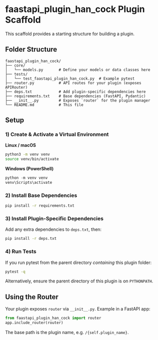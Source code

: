 # faastapi_plugin_han_cock Plugin Scaffold

This scaffold provides a starting structure for building a plugin.

## Folder Structure

```
faastapi_plugin_han_cock/
├── core/
│   └── models.py       # Define your models or data classes here
├── tests/
│   └── test_faastapi_plugin_han_cock.py  # Example pytest
├── router.py           # API routes for your plugin (exposes APIRouter)
├── deps.txt            # Add plugin-specific dependencies here
├── requirements.txt    # Base dependencies (FastAPI, Pydantic)
├── __init__.py         # Exposes `router` for the plugin manager
└── README.md           # This file
```

## Setup

### 1) Create & Activate a Virtual Environment

**Linux / macOS**
```bash
python3 -m venv venv
source venv/bin/activate
```

**Windows (PowerShell)**
```powershell
python -m venv venv
venv\Scripts\activate
```

### 2) Install Base Dependencies
```bash
pip install -r requirements.txt
```

### 3) Install Plugin-Specific Dependencies
Add any extra dependencies to `deps.txt`, then:
```bash
pip install -r deps.txt
```

### 4) Run Tests
If you run pytest from the parent directory *containing* this plugin folder:
```bash
pytest -q
```
Alternatively, ensure the parent directory of this plugin is on `PYTHONPATH`.

## Using the Router
Your plugin exposes `router` via `__init__.py`. Example in a FastAPI app:
```python
from faastapi_plugin_han_cock import router
app.include_router(router)
```
The base path is the plugin name, e.g. `/{self.plugin_name}`.
